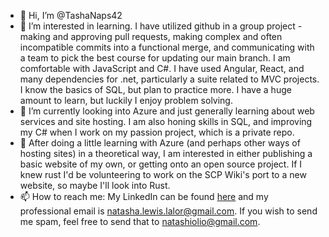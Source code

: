 - 👋 Hi, I’m @TashaNaps42
- 👀 I’m interested in learning. I have utilized github in a group project - making and approving pull requests, making complex and often incompatible commits into a functional merge, and communicating with a team to pick the best course for updating our main branch. I am comfortable with JavaScript and C#. I have used Angular, React, and many dependencies for .net, particularly a suite related to MVC projects. I know the basics of SQL, but plan to practice more. I have a huge amount to learn, but luckily I enjoy problem solving. 
- 🌱 I’m currently looking into Azure and just generally learning about web services and site hosting. I am also honing skills in SQL, and improving my C# when I work on my passion project, which is a private repo.
- 💞️ After doing a little learning with Azure (and perhaps other ways of hosting sites) in a theoretical way, I am interested in either publishing a basic website of my own, or getting onto an open source project. If I knew rust I'd be volunteering to work on the SCP Wiki's port to a new website, so maybe I'll look into Rust.
- 📫 How to reach me: My LinkedIn can be found [here](https://www.linkedin.com/in/natasha-lewis-37738b261/) and my professional email is natasha.lewis.lalor@gmail.com. If you wish to send me spam, feel free to send that to natashiolio@gmail.com.

<!---
TashaNaps42/TashaNaps42 is a ✨ special ✨ repository because its `README.md` (this file) appears on your GitHub profile.
You can click the Preview link to take a look at your changes.
--->
